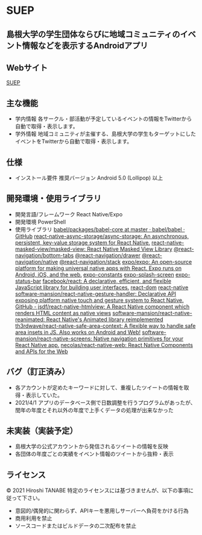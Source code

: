 # SUEP
## 島根大学の学生団体ならびに地域コミュニティのイベント情報などを表示するAndroidアプリ
## Webサイト
<a href="https://suep.netlify.app/" target="_blank">SUEP</a>
## 主な機能
- 学内情報
各サークル・部活動が予定しているイベントの情報をTwitterから自動で取得・表示します。
- 学外情報
地域コミュニティが主催する、島根大学の学生もターゲットにしたイベントをTwitterから自動で取得・表示します。
## 仕様
- インストール要件
推奨バージョン Android 5.0 (Lollipop) 以上
## 開発環境・使用ライブラリ
- 開発言語/フレームワーク React Native/Expo
- 開発環境 PowerShell
- 使用ライブラリ
<a href="https://github.com/babel/babel/tree/master/packages/babel-core" target="_blank">babel/packages/babel-core at master · babel/babel · GitHub</a>
<a href="https://github.com/react-native-async-storage/async-storage.git" target="_blank">react-native-async-storage/async-storage: An asynchronous, persistent, key-value storage system for React Native.</a>
<a href="https://github.com/react-native-community/react-native-masked-view.git" target="_blank">react-native-masked-view/masked-view: React Native Masked View Library</a>
<a href="https://github.com/react-navigation/react-navigation.git" target="_blank">@react-navigation/bottom-tabs</a>
<a href="https://github.com/react-navigation/react-navigation.git" target="_blank">@react-navigation/drawer</a>
<a href="https://github.com/react-navigation/react-navigation.git" target="_blank">@react-navigation/native</a>
<a href="https://github.com/react-navigation/react-navigation.git" target="_blank">@react-navigation/stack</a>
<a href="https://github.com/expo/expo.git" target="_blank">expo/expo: An open-source platform for making universal native apps with React. Expo runs on Android, iOS, and the web.</a>
<a href="https://github.com/expo/expo.git" target="_blank">expo-constants</a>
<a href="https://github.com/expo/expo.git" target="_blank">expo-splash-screen</a>
<a href="https://github.com/expo/expo.git" target="_blank">expo-status-bar</a>
<a href="https://github.com/facebook/react.git" target="_blank">facebook/react: A declarative, efficient, and flexible JavaScript library for building user interfaces.</a>
<a href="https://github.com/facebook/react.git" target="_blank">react-dom</a>
<a href="https://github.com/facebook/react-native#readme" target="_blank">react-native</a>
<a href="https://github.com/software-mansion/react-native-gesture-handler.git" target="_blank">software-mansion/react-native-gesture-handler: Declarative API exposing platform native touch and gesture system to React Native.</a>
<a href="https://github.com/jsdf/react-native-htmlview" target="_blank">GitHub - jsdf/react-native-htmlview: A React Native component which renders HTML content as native views</a>
<a href="https://github.com/software-mansion/react-native-reanimated.git" target="_blank">software-mansion/react-native-reanimated: React Native&#39;s Animated library reimplemented</a>
<a href="https://github.com/th3rdwave/react-native-safe-area-context.git" target="_blank">th3rdwave/react-native-safe-area-context: A flexible way to handle safe area insets in JS. Also works on Android and Web!</a>
<a href="https://github.com/kmagiera/react-native-screens.git" target="_blank">software-mansion/react-native-screens: Native navigation primitives for your React Native app.</a>
<a href="https://github.com/necolas/react-native-web#readme" target="_blank">necolas/react-native-web: React Native Components and APIs for the Web</a>

## バグ（訂正済み）
- 各アカウントが定めたキーワードに対して、重複したツイートの情報を取得・表示していた。
- 2021/4/1 アプリのデータベース側で日数調整を行うプログラムがあったが、閏年の年度とそれ以外の年度で上手くデータの処理が出来なかった

## 未実装（実装予定）
- 島根大学の公式アカウントから発信されるツイートの情報を反映
- 各団体の年度ごとの実績をイベント情報のツイートから抜粋・表示

## ライセンス
© 2021 Hiroshi TANABE
特定のライセンスには基づきませんが、以下の事項に従って下さい。
- 意図的/偶発的に関わらず、APIキーを悪用しサーバーへ負荷をかける行為
- 商用利用を禁止
- ソースコードまたはビルドデータの二次配布を禁止
